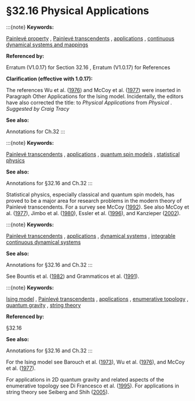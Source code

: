 # §32.16 Physical Applications

:::{note}
**Keywords:**

[Painlevé property](http://dlmf.nist.gov/search/search?q=Painlev%C3%A9%20property) , [Painlevé transcendents](http://dlmf.nist.gov/search/search?q=Painlev%C3%A9%20transcendents) , [applications](http://dlmf.nist.gov/search/search?q=applications) , [continuous dynamical systems and mappings](http://dlmf.nist.gov/search/search?q=continuous%20dynamical%20systems%20and%20mappings)

**Referenced by:**

Erratum (V1.0.17) for Section 32.16 , Erratum (V1.0.17) for References

**Clarification (effective with 1.0.17):**

The references Wu et al. ([1976](./bib/W.html#bib2898 "Spin-spin correlation functions for the two-dimensional Ising model: Exact theory in the scaling region")) and McCoy et al. ([1977](./bib/M.html#bib1578 "Painlevé functions of the third kind")) were inserted in Paragraph Other Applications for the Ising model. Incidentally, the editors have also corrected the title: to *Physical Applications* from *Physical* . *Suggested by Craig Tracy*

**See also:**

Annotations for Ch.32
:::

:::{note}
**Keywords:**

[Painlevé transcendents](http://dlmf.nist.gov/search/search?q=Painlev%C3%A9%20transcendents) , [applications](http://dlmf.nist.gov/search/search?q=applications) , [quantum spin models](http://dlmf.nist.gov/search/search?q=quantum%20spin%20models) , [statistical physics](http://dlmf.nist.gov/search/search?q=statistical%20physics)

**See also:**

Annotations for §32.16 and Ch.32
:::

Statistical physics, especially classical and quantum spin models, has proved to be a major area for research problems in the modern theory of Painlevé transcendents. For a survey see McCoy ([1992](./bib/M.html#bib2689 "Spin Systems, Statistical Mechanics and Painlevé Functions")). See also McCoy et al. ([1977](./bib/M.html#bib1578 "Painlevé functions of the third kind")), Jimbo et al. ([1980](./bib/J.html#bib2690 "Density matrix of an impenetrable Bose gas and the fifth Painlevé transcendent")), Essler et al. ([1996](./bib/E.html#bib2691 "Painlevé transcendent describes quantum correlation function of the ⁢ X X Z antiferromagnet away from the free-fermion point")), and Kanzieper ([2002](./bib/K.html#bib2628 "Replica field theories, Painlevé transcendents, and exact correlation functions")).

:::{note}
**Keywords:**

[Painlevé transcendents](http://dlmf.nist.gov/search/search?q=Painlev%C3%A9%20transcendents) , [applications](http://dlmf.nist.gov/search/search?q=applications) , [dynamical systems](http://dlmf.nist.gov/search/search?q=dynamical%20systems) , [integrable continuous dynamical systems](http://dlmf.nist.gov/search/search?q=integrable%20continuous%20dynamical%20systems)

**See also:**

Annotations for §32.16 and Ch.32
:::

See Bountis et al. ([1982](./bib/B.html#bib2626 "Integrable Hamiltonian systems and the Painlevé property")) and Grammaticos et al. ([1991](./bib/G.html#bib2627 "Do integrable mappings have the Painlevé property?")).

:::{note}
**Keywords:**

[Ising model](http://dlmf.nist.gov/search/search?q=Ising%20model) , [Painlevé transcendents](http://dlmf.nist.gov/search/search?q=Painlev%C3%A9%20transcendents) , [applications](http://dlmf.nist.gov/search/search?q=applications) , [enumerative topology](http://dlmf.nist.gov/search/search?q=enumerative%20topology) , [quantum gravity](http://dlmf.nist.gov/search/search?q=quantum%20gravity) , [string theory](http://dlmf.nist.gov/search/search?q=string%20theory)

**Referenced by:**

§32.16

**See also:**

Annotations for §32.16 and Ch.32
:::

For the Ising model see Barouch et al. ([1973](./bib/B.html#bib2692 "Zero-field susceptibility of the two-dimensional Ising model near T c")), Wu et al. ([1976](./bib/W.html#bib2898 "Spin-spin correlation functions for the two-dimensional Ising model: Exact theory in the scaling region")), and McCoy et al. ([1977](./bib/M.html#bib1578 "Painlevé functions of the third kind")).

For applications in 2D quantum gravity and related aspects of the enumerative topology see Di Francesco et al. ([1995](./bib/D.html#bib2725 "2 D gravity and random matrices")). For applications in string theory see Seiberg and Shih ([2005](./bib/S.html#bib2726 "Flux vacua and branes of the minimal superstring")).
